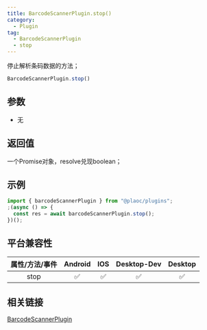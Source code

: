 ```yaml
---
title: BarcodeScannerPlugin.stop()
category:
  - Plugin
tag:
  - BarcodeScannerPlugin
  - stop
---
```


停止解析条码数据的方法；

```js
BarcodeScannerPlugin.stop()
```

## 参数

  - 无
    

## 返回值

  一个Promise对象，resolve兑现boolean；

## 示例
```js
import { barcodeScannerPlugin } from "@plaoc/plugins";
;(async () => {
  const res = await barcodeScannerPlugin.stop();
})();
```

## 平台兼容性

| 属性/方法/事件 | Android | IOS | Desktop-Dev | Desktop |
|:------------:|:-------:|:---:|:-----------:|:-------:|
| stop         | ✅      | ✅  | ✅          | ✅      |

## 相关链接
[BarcodeScannerPlugin](./index.md)


